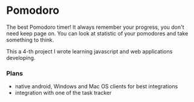 Pomodoro
============
The best Pomodoro timer! It always remember your progress, you don't need keep page on. You can look at statistic of your pomodores and take something to think.

This a 4-th project I wrote learning javascript and web applications developing.

### Plans
* native android, Windows and Mac OS clients for best integrations
* integration with one of the task tracker
